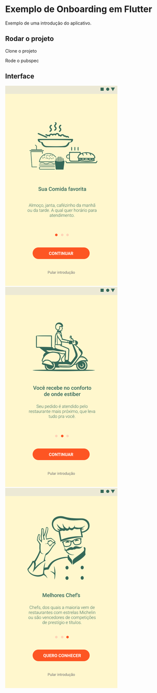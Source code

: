 # Exemplo de Onboarding em Flutter

Exemplo de uma introdução do aplicativo.

## Rodar o projeto

Clone o projeto

Rode o pubspec


## Interface

![Primeira tela](https://github.com/JoabeRamone/onboarding-app/blob/main/assets/interfaces/Android%20-%201.png)
![Segunda Tela](https://github.com/JoabeRamone/onboarding-app/blob/main/assets/interfaces/Android%20-%202.png)
![Terceira Tela](https://github.com/JoabeRamone/onboarding-app/blob/main/assets/interfaces/Android%20-%203.png)
